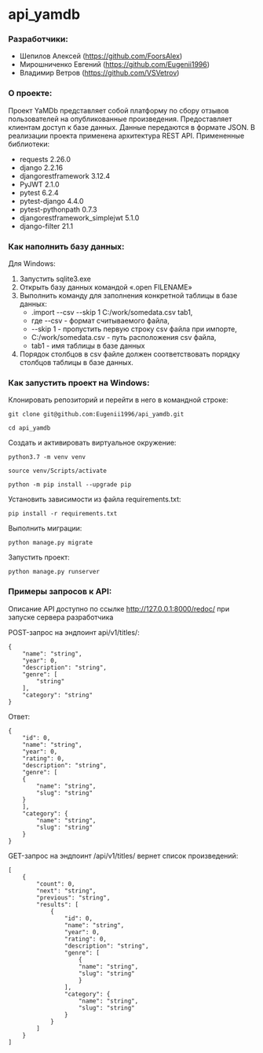 # api_yamdb

### Разработчики:

 - Шепилов Алексей (https://github.com/FoorsAlex)
 - Мирошниченко Евгений (https://github.com/Eugenii1996)
 - Владимир Ветров (https://github.com/VSVetrov)

### О проекте:

Проект YaMDb представляет собой платформу по сбору отзывов пользователей на опубликованные произведения.
Предоставляет клиентам доступ к базе данных.
Данные передаются в формате JSON.
В реализации проекта применена архитектура REST API.
Примененные библиотеки:
 - requests 2.26.0
 - django 2.2.16
 - djangorestframework 3.12.4
 - PyJWT 2.1.0
 - pytest 6.2.4
 - pytest-django 4.4.0
 - pytest-pythonpath 0.7.3
 - djangorestframework_simplejwt 5.1.0
 - django-filter 21.1

### Как наполнить базу данных:

Для Windows:
 1. Запустить sqlite3.exe
 2. Открыть базу данных командой «.open FILENAME»
 3. Выполнить команду для заполнения конкретной таблицы в базе данных:
    - .import --csv --skip 1 C:/work/somedata.csv tab1,
    - где  --csv - формат считываемого файла,
    - --skip 1 - пропустить первую строку csv файла при импорте,
    - C:/work/somedata.csv - путь расположения csv файла,
    - tab1 - имя таблицы в базе данных
 4. Порядок столбцов в csv файле должен соответствовать порядку столбцов таблицы в базе данных.

### Как запустить проект на Windows:

Клонировать репозиторий и перейти в него в командной строке:

```
git clone git@github.com:Eugenii1996/api_yamdb.git
```

```
cd api_yamdb
```

Cоздать и активировать виртуальное окружение:

```
python3.7 -m venv venv
```

```
source venv/Scripts/activate
```

```
python -m pip install --upgrade pip
```

Установить зависимости из файла requirements.txt:

```
pip install -r requirements.txt
```

Выполнить миграции:

```
python manage.py migrate
```

Запустить проект:

```
python manage.py runserver
```

### Примеры запросов к API:

Описание API доступно по ссылке http://127.0.0.1:8000/redoc/ при запуске сервера разработчика

POST-запрос на эндпоинт api/v1/titles/:

```
{
    "name": "string",
    "year": 0,
    "description": "string",
    "genre": [
        "string"
    ],
    "category": "string"
}
```

Ответ:

```
{
    "id": 0,
    "name": "string",
    "year": 0,
    "rating": 0,
    "description": "string",
    "genre": [
    {
        "name": "string",
        "slug": "string"
    }
    ],
    "category": {
        "name": "string",
        "slug": "string"
    }
}
```

GET-запрос на эндпоинт /api/v1/titles/ вернет список произведений:

```
[
    {
        "count": 0,
        "next": "string",
        "previous": "string",
        "results": [
            {
                "id": 0,
                "name": "string",
                "year": 0,
                "rating": 0,
                "description": "string",
                "genre": [
                    {
                    "name": "string",
                    "slug": "string"
                    }
                ],
                "category": {
                    "name": "string",
                    "slug": "string"
                }
            }
        ]
    }
]
```

